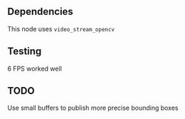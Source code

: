 
## Dependencies
This node uses ```video_stream_opencv```

## Testing
6 FPS worked well

## TODO 
Use small buffers to publish more precise bounding boxes


